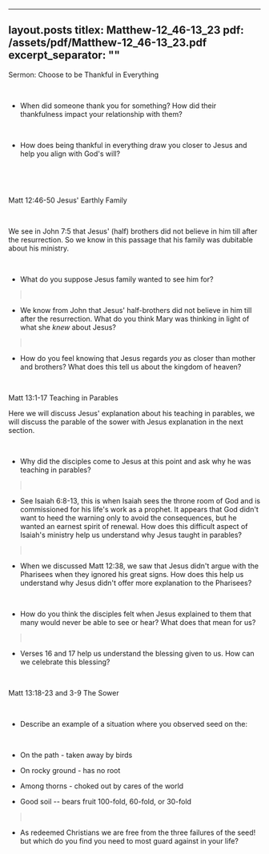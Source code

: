 
---
layout.posts
titlex: Matthew-12_46-13_23
pdf: /assets/pdf/Matthew-12_46-13_23.pdf
excerpt_separator: "<!--excerpt-->"
---
Sermon: Choose to be Thankful in Everything

 

-   When did someone thank you for something? How did their thankfulness
    impact your relationship with them?

 

-   How does being thankful in everything draw you closer to Jesus and
    help you align with God\'s will?

 <!--excerpt-->

 

Matt 12:46-50 Jesus' Earthly Family

 

We see in John 7:5 that Jesus\' (half) brothers did not believe in him
till after the resurrection. So we know in this passage that his family
was dubitable about his ministry.

 

-   What do you suppose Jesus family wanted to see him for?

>  

-   We know from John that Jesus\' half-brothers did not believe in him
    till after the resurrection. What do you think Mary was thinking in
    light of what she *knew* about Jesus?

>  

-   How do you feel knowing that Jesus regards *you* as closer than
    mother and brothers? What does this tell us about the kingdom of
    heaven?

 

Matt 13:1-17 Teaching in Parables

Here we will discuss Jesus' explanation about his teaching in parables,
we will discuss the parable of the sower with Jesus explanation in the
next section.

 

-   Why did the disciples come to Jesus at this point and ask why he was
    teaching in parables?

>  

-   See Isaiah 6:8-13, this is when Isaiah sees the throne room of God
    and is commissioned for his life\'s work as a prophet. It appears
    that God didn\'t want to heed the warning only to avoid the
    consequences, but he wanted an earnest spirit of renewal. How does
    this difficult aspect of Isaiah\'s ministry help us understand why
    Jesus taught in parables?

>  

-   When we discussed Matt 12:38, we saw that Jesus didn\'t argue with
    the Pharisees when they ignored his great signs. How does this help
    us understand why Jesus didn\'t offer more explanation to the
    Pharisees?

 

-   How do you think the disciples felt when Jesus explained to them
    that many would never be able to see or hear? What does that mean
    for us?

>  

-   Verses 16 and 17 help us understand the blessing given to us. How
    can we celebrate this blessing?

 

Matt 13:18-23 and 3-9 The Sower

 

-   Describe an example of a situation where you observed seed on the:

 

-   On the path - taken away by birds

-   On rocky ground - has no root

-   Among thorns - choked out by cares of the world

-   Good soil \-- bears fruit 100-fold, 60-fold, or 30-fold

>  

-   As redeemed Christians we are free from the three failures of the
    seed! but which do you find you need to most guard against in your
    life?

 
